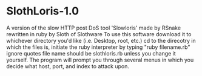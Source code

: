 SlothLoris-1.0
==============
A version of the slow HTTP post DoS tool 'Slowloris' made by RSnake rewritten in ruby by Sloth of Slothware
To use this software download it to whichever directory you'd like (i.e. Desktop, root, etc.) cd to the direcotry in which the files is, initiate the ruby interpreter by typing "ruby filename.rb" ignore quotes file name should be slothloris.rb unless you change it yourself. The program will prompt you through several menus in which you decide what host, port, and index to attack upon.
